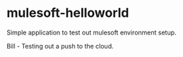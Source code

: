 # mulesoft-helloworld
Simple application to test out mulesoft environment setup.

Bill - Testing out a push to the cloud.
